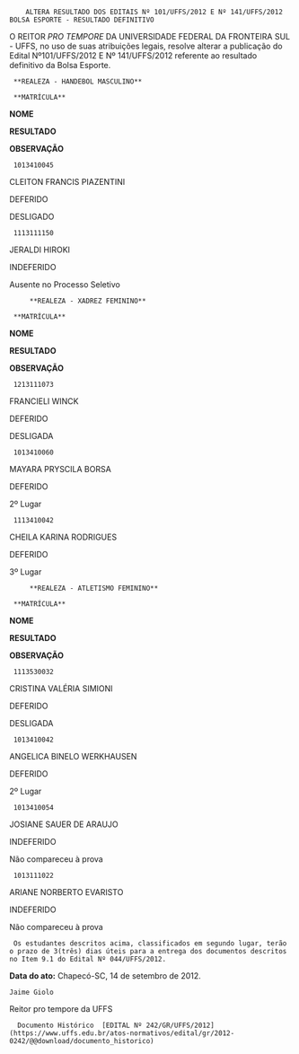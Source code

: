         ALTERA RESULTADO DOS EDITAIS Nº 101/UFFS/2012 E Nº 141/UFFS/2012 BOLSA ESPORTE - RESULTADO DEFINITIVO  

O REITOR *PRO TEMPORE* DA UNIVERSIDADE FEDERAL DA FRONTEIRA SUL - UFFS, no uso de suas atribuições legais, resolve alterar a publicação do Edital Nº101/UFFS/2012 E Nº 141/UFFS/2012 referente ao resultado definitivo da Bolsa Esporte.

     **REALEZA - HANDEBOL MASCULINO**

     **MATRÍCULA**

   **NOME**

   **RESULTADO**

   **OBSERVAÇÃO**

     1013410045

   CLEITON FRANCIS PIAZENTINI

   DEFERIDO

   DESLIGADO

     1113111150

   JERALDI HIROKI

   INDEFERIDO

   Ausente no Processo Seletivo

         **REALEZA - XADREZ FEMININO**

     **MATRÍCULA**

   **NOME**

   **RESULTADO**

   **OBSERVAÇÃO**

     1213111073

   FRANCIELI WINCK

   DEFERIDO

   DESLIGADA

     1013410060

   MAYARA PRYSCILA BORSA

   DEFERIDO

   2º Lugar

     1113410042

   CHEILA KARINA RODRIGUES

   DEFERIDO

   3º Lugar

         **REALEZA - ATLETISMO FEMININO**

     **MATRÍCULA**

   **NOME**

   **RESULTADO**

   **OBSERVAÇÃO**

     1113530032

   CRISTINA VALÉRIA SIMIONI

   DEFERIDO

   DESLIGADA

     1013410042

   ANGELICA BINELO WERKHAUSEN

   DEFERIDO

   2º Lugar

     1013410054

   JOSIANE SAUER DE ARAUJO

   INDEFERIDO

   Não compareceu à prova

     1013111022

   ARIANE NORBERTO EVARISTO

   INDEFERIDO

   Não compareceu à prova

     Os estudantes descritos acima, classificados em segundo lugar, terão o prazo de 3(três) dias úteis para a entrega dos documentos descritos no Item 9.1 do Edital Nº 044/UFFS/2012.

  

   **Data do ato:** Chapecó-SC, 14 de setembro de 2012.   
 

    Jaime Giolo   
 Reitor pro tempore da UFFS 

      Documento Histórico  [EDITAL Nº 242/GR/UFFS/2012](https://www.uffs.edu.br/atos-normativos/edital/gr/2012-0242/@@download/documento_historico)     
      